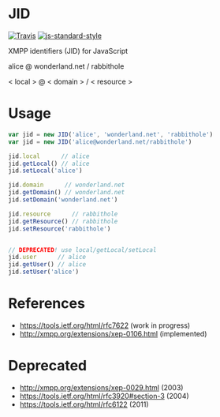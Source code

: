 JID
===

[![Travis](https://img.shields.io/travis/node-xmpp/JID/master.svg?style=flat-square)](https://travis-ci.org/node-xmpp/JID/branches)
[![js-standard-style](https://img.shields.io/badge/code%20style-standard-brightgreen.svg?style=flat-square)](http://standardjs.com/)

XMPP identifiers (JID) for JavaScript

alice   @ wonderland.net /  rabbithole

< local > @ <   domain   > / < resource >

# Usage

```javascript
var jid = new JID('alice', 'wonderland.net', 'rabbithole')
var jid = new JID('alice@wonderland.net/rabbithole')

jid.local      // alice
jid.getLocal() // alice
jid.setLocal('alice')

jid.domain      // wonderland.net
jid.getDomain() // wonderland.net
jid.setDomain('wonderland.net')

jid.resource      // rabbithole
jid.getResource() // rabbithole
jid.setResource('rabbithole')


// DEPRECATED! use local/getLocal/setLocal
jid.user      // alice
jid.getUser() // alice
jid.setUser('alice')
```

# References

* https://tools.ietf.org/html/rfc7622 (work in progress)
* http://xmpp.org/extensions/xep-0106.html (implemented)

# Deprecated

* http://xmpp.org/extensions/xep-0029.html (2003)
* https://tools.ietf.org/html/rfc3920#section-3 (2004)
* https://tools.ietf.org/html/rfc6122 (2011)
